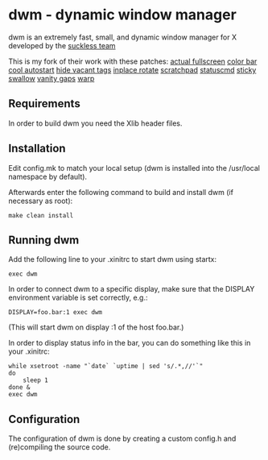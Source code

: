 dwm - dynamic window manager
============================
dwm is an extremely fast, small, and dynamic window manager for X developed by the [suckless team](https://dwm.suckless.org/)

This is my fork of their work with these patches:
[actual fullscreen](https://dwm.suckless.org/patches/actualfullscreen/)
[color bar](https://dwm.suckless.org/patches/colorbar/)
[cool autostart](https://dwm.suckless.org/patches/cool_autostart/)
[hide vacant tags](https://dwm.suckless.org/patches/hide_vacant_tags/)
[inplace rotate](https://dwm.suckless.org/patches/inplacerotate/)
[scratchpad](https://dwm.suckless.org/patches/scratchpad/)
[statuscmd](https://dwm.suckless.org/patches/statuscmd/)
[sticky](https://dwm.suckless.org/patches/sticky/)
[swallow](https://dwm.suckless.org/patches/swallow/)
[vanity gaps](https://dwm.suckless.org/patches/vanitygaps/)
[warp](https://dwm.suckless.org/patches/warp/)

Requirements
------------
In order to build dwm you need the Xlib header files.


Installation
------------
Edit config.mk to match your local setup (dwm is installed into
the /usr/local namespace by default).

Afterwards enter the following command to build and install dwm (if
necessary as root):

    make clean install


Running dwm
-----------
Add the following line to your .xinitrc to start dwm using startx:

    exec dwm

In order to connect dwm to a specific display, make sure that
the DISPLAY environment variable is set correctly, e.g.:

    DISPLAY=foo.bar:1 exec dwm

(This will start dwm on display :1 of the host foo.bar.)

In order to display status info in the bar, you can do something
like this in your .xinitrc:

    while xsetroot -name "`date` `uptime | sed 's/.*,//'`"
    do
    	sleep 1
    done &
    exec dwm


Configuration
-------------
The configuration of dwm is done by creating a custom config.h
and (re)compiling the source code.
